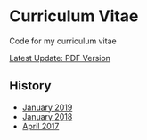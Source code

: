 # Curriculum Vitae

Code for my curriculum vitae 

[Latest Update: PDF Version](https://github.com/rain1024/cv/blob/master/pdf/cv.pdf)

## History

* [January 2019](https://github.com/rain1024/cv/blob/201901/pdf/cv.pdf)
* [January 2018](https://github.com/rain1024/cv/blob/201801/pdf/cv.pdf)
* [April 2017](https://github.com/rain1024/cv/blob/201704/pdf/cv.pdf)